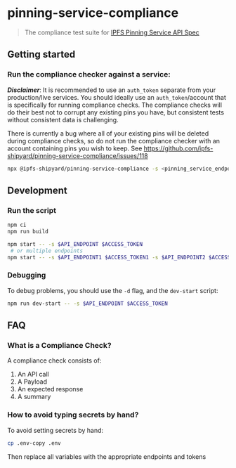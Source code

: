 # pinning-service-compliance

> The compliance test suite for [IPFS Pinning Service API Spec](https://ipfs.github.io/pinning-services-api-spec/)

## Getting started

### Run the compliance checker against a service:

***Disclaimer***: It is recommended to use an `auth_token` separate from your production/live services. You should ideally use an `auth_token`/account that is specifically for running compliance checks. The compliance checks will do their best not to corrupt any existing pins you have, but consistent tests without consistent data is challenging.

There is currently a bug where all of your existing pins will be deleted during compliance checks, so do not run the compliance checker with an account containing pins you wish to keep. See https://github.com/ipfs-shipyard/pinning-service-compliance/issues/118

```bash
npx @ipfs-shipyard/pinning-service-compliance -s <pinning_service_endpoint> <auth_token>
```

## Development

### Run the script

```bash
npm ci
npm run build

npm start -- -s $API_ENDPOINT $ACCESS_TOKEN
 # or multiple endpoints
npm start -- -s $API_ENDPOINT1 $ACCESS_TOKEN1 -s $API_ENDPOINT2 $ACCESS_TOKEN2
```

### Debugging

To debug problems, you should use the `-d` flag, and the `dev-start` script:

```bash
npm run dev-start -- -s $API_ENDPOINT $ACCESS_TOKEN
```

## FAQ

### What is a Compliance Check?
A compliance check consists of:

1. An API call
2. A Payload
3. An expected response
4. A summary

### How to avoid typing secrets by hand?

To avoid setting secrets by hand:

```bash
cp .env-copy .env
```
Then replace all variables with the appropriate endpoints and tokens
